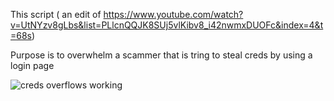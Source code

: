 This script ( an edit of https://www.youtube.com/watch?v=UtNYzv8gLbs&list=PLlcnQQJK8SUj5vlKibv8_i42nwmxDUOFc&index=4&t=68s)

Purpose is to overwhelm a scammer that is tring to steal creds by using a login page

![creds overflows working](https://user-images.githubusercontent.com/46620390/165556789-72759915-d52f-44d8-9397-95b6862a0329.jpg)
